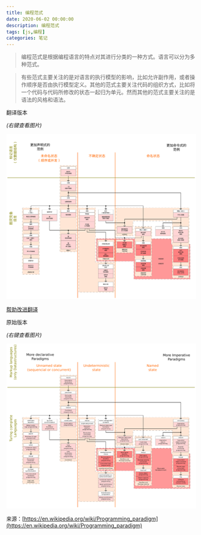 ```yaml
---
title: 编程范式
date: 2020-06-02 00:00:00
description: 编程范式
tags: [js,编程]
categories: 笔记
---
```


> 编程范式是根据编程语言的特点对其进行分类的一种方式。语言可以分为多种范式。

<!--more-->

> 有些范式主要关注的是对语言的执行模型的影响，比如允许副作用，或者操作顺序是否由执行模型定义。其他的范式主要关注代码的组织方式，比如将一个代码与代码所修改的状态一起归为单元。然而其他的范式主要关注的是语法的风格和语法。

翻译版本

*(右键查看图片)*

![编程范式](/images/programming_paradigms_o.svg)

[帮助改进翻译](https://github.com/hz2/blog-source/edit/master/source/images/programming_paradigms_o.svg)

原始版本

*(右键查看图片)*

![Programming Paradigms](/images/Programming_paradigms.svg)


来源：[https://en.wikipedia.org/wiki/Programming_paradigm](https://en.wikipedia.org/wiki/Programming_paradigm)